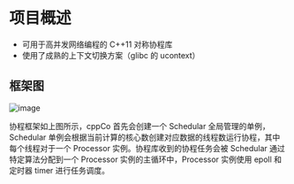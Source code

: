# 项目概述

- 可用于高并发网络编程的 C++11 对称协程库
- 使用了成熟的上下文切换方案（glibc 的 ucontext）

## 框架图
![image](https://user-images.githubusercontent.com/45566796/221780974-a552301a-a4ea-4048-9d93-c76a5ee90252.png)

协程框架如上图所示，cppCo 首先会创建一个 Schedular 全局管理的单例，Schedular 单例会根据当前计算的核心数创建对应数据的线程数运行协程，其中每个线程对于一个 Processor 实例。协程库收到的协程任务会被 Schedular 通过特定算法分配到一个 Processor 实例的主循环中，Processor 实例使用 epoll 和定时器 timer 进行任务调度。
